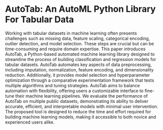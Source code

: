 # AutoTab: An AutoML Python Library For Tabular Data

Working with tabular datasets in machine learning often presents challenges such as missing data, feature scaling, categorical encoding, outlier detection, and model selection. These steps are crucial but can be time-consuming and require domain expertise. This paper introduces AutoTab, a Python-based automated machine learning library designed to streamline the process of building classification and regression models for tabular datasets. AutoTab automates key aspects of data preprocessing, including imputation, normalization, feature encoding, and dimensionality reduction. Additionally, it provides model selection and hyperparameter optimization through a comparative experimentation framework that tests multiple algorithms and tuning strategies. AutoTab aims to balance automation with flexibility, offering users a customizable interface to fine-tune their machine learning pipelines. We evaluate the performance of AutoTab on multiple public datasets, demonstrating its ability to deliver accurate, efficient, and interpretable models with minimal user intervention. The proposed tool is designed to reduce the time and effort required for building machine learning models, making it accessible to both novice and experienced users alike.